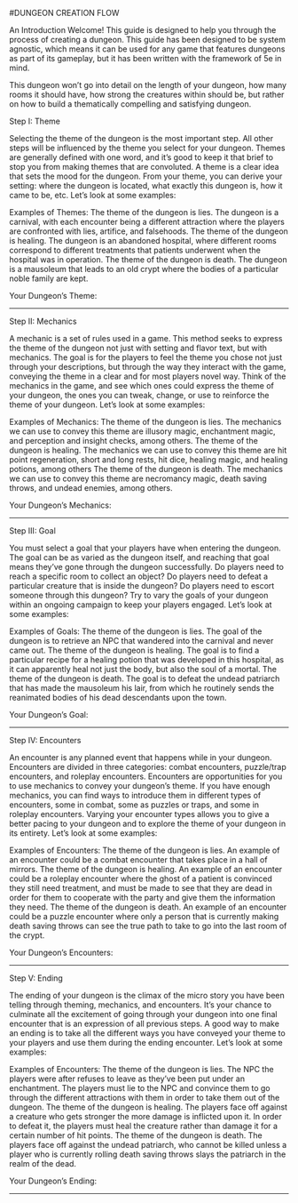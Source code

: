 #DUNGEON CREATION FLOW

An Introduction
Welcome! This guide is designed to help you through the process of creating a dungeon. This guide has been designed to be system agnostic, which means it can be used for any game that features dungeons as part of its gameplay, but it has been written with the framework of 5e in mind.

This dungeon won’t go into detail on the length of your dungeon, how many rooms it should have, how strong the creatures within should be, but rather on how to build a thematically compelling and satisfying dungeon.

Step I: Theme

Selecting the theme of the dungeon is the most important step. All other steps will be influenced by the theme you select for your dungeon. Themes are generally defined with one word, and it’s good to keep it that brief to stop you from making themes that are convoluted. A theme is a clear idea that sets the mood for the dungeon. From your theme, you can derive your setting: where the dungeon is located, what exactly this dungeon is, how it came to be, etc.
Let’s look at some examples:

Examples of Themes: 
The theme of the dungeon is lies. The dungeon is a carnival, with each encounter being a different attraction where the players are confronted with lies, artifice, and falsehoods.
The theme of the dungeon is healing. The dungeon is an abandoned hospital, where different rooms correspond to different treatments that patients underwent when the hospital was in operation.
The theme of the dungeon is death. The dungeon is a mausoleum that leads to an old crypt where the bodies of a particular noble family are kept.

Your Dungeon’s Theme:
____________________________________________________________________________ 

Step II: Mechanics

A mechanic is a set of rules used in a game. This method seeks to express the theme of the dungeon not just with setting and flavor text, but with mechanics. The goal is for the players to feel the theme you chose not just through your descriptions, but through the way they interact with the game, conveying the theme in a clear and for most players novel way.
Think of the mechanics in the game, and see which ones could express the theme of your dungeon, the ones you can tweak, change, or use to reinforce the theme of your dungeon.
Let’s look at some examples:

Examples of Mechanics: 
The theme of the dungeon is lies. The mechanics we can use to convey this theme are illusory magic, enchantment magic, and perception and insight checks, among others.
The theme of the dungeon is healing. The mechanics we can use to convey this theme are hit point regeneration, short and long rests, hit dice, healing magic, and healing potions, among others
The theme of the dungeon is death. The mechanics we can use to convey this theme are necromancy magic, death saving throws, and undead enemies, among others. 

Your Dungeon’s Mechanics:
____________________________________________________________________________ 

Step III: Goal

You must select a goal that your players have when entering the dungeon. The goal can be as varied as the dungeon itself, and reaching that goal means they’ve gone through the dungeon successfully. Do players need to reach a specific room to collect an object? Do players need to defeat a particular creature that is inside the dungeon? Do players need to escort someone through this dungeon? Try to vary the goals of your dungeon within an ongoing campaign to keep your players engaged.
Let’s look at some examples:

Examples of Goals: 
The theme of the dungeon is lies. The goal of the dungeon is to retrieve an NPC that wandered into the carnival and never came out.
The theme of the dungeon is healing. The goal is to find a particular recipe for a healing potion that was developed in this hospital, as it can apparently heal not just the body, but also the soul of a mortal.
The theme of the dungeon is death. The goal is to defeat the undead patriarch that has made the mausoleum his lair, from which he routinely sends the reanimated bodies of his dead descendants upon the town. 

Your Dungeon’s Goal:
____________________________________________________________________________


Step IV: Encounters

An encounter is any planned event that happens while in your dungeon. Encounters are divided in three categories: combat encounters, puzzle/trap encounters, and roleplay encounters.
Encounters are opportunities for you to use mechanics to convey your dungeon’s theme. If you have enough mechanics, you can find ways to introduce them in different types of encounters, some in combat, some as puzzles or traps, and some in roleplay encounters. Varying your encounter types allows you to give a better pacing to your dungeon and to explore the theme of your dungeon in its entirety.
Let’s look at some examples:

Examples of Encounters: 
The theme of the dungeon is lies. An example of an encounter could be a combat encounter that takes place in a hall of mirrors.
The theme of the dungeon is healing. An example of an encounter could be a roleplay encounter where the ghost of a patient is convinced they still need treatment, and must be made to see that they are dead in order for them to cooperate with the party and give them the information they need.
The theme of the dungeon is death. An example of an encounter could be a puzzle encounter where only a person that is currently making death saving throws can see the true path to take to go into the last room of the crypt. 

Your Dungeon’s Encounters:
____________________________________________________________________________

Step V: Ending

The ending of your dungeon is the climax of the micro story you have been telling through theming, mechanics, and encounters. It’s your chance to culminate all the excitement of going through your dungeon into one final encounter that is an expression of all previous steps. A good way to make an ending is to take all the different ways you have conveyed your theme to your players and use them during the ending encounter.
Let’s look at some examples:

Examples of Encounters: 
The theme of the dungeon is lies. The NPC the players were after refuses to leave as they’ve been put under an enchantment. The players must lie to the NPC and convince them to go through the different attractions with them in order to take them out of the dungeon.
The theme of the dungeon is healing. The players face off against a creature who gets stronger the more damage is inflicted upon it. In order to defeat it, the players must heal the creature rather than damage it for a certain number of hit points.
The theme of the dungeon is death. The players face off against the undead patriarch, who cannot be killed unless a player who is currently rolling death saving throws slays the patriarch in the realm of the dead. 

Your Dungeon’s Ending:
____________________________________________________________________________

